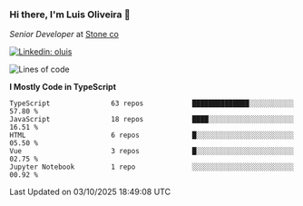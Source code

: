### Hi there, I'm Luis Oliveira 👋
*Senior Developer* at [Stone co](https://www.stone.com.br)  

[![Linkedin: oluis](https://img.shields.io/badge/-ooluis-blue?style=flat-square&logo=Linkedin&logoColor=white&link=https://www.linkedin.com/in/ooluis)](https://www.linkedin.com/in/ooluis/)

<!--START_SECTION:waka-->
![Lines of code](https://img.shields.io/badge/From%20Hello%20World%20I%27ve%20Written-330.7%20thousand%20lines%20of%20code-blue)

**I Mostly Code in TypeScript** 

```text
TypeScript               63 repos            ██████████████░░░░░░░░░░░   57.80 % 
JavaScript               18 repos            ████░░░░░░░░░░░░░░░░░░░░░   16.51 % 
HTML                     6 repos             █░░░░░░░░░░░░░░░░░░░░░░░░   05.50 % 
Vue                      3 repos             █░░░░░░░░░░░░░░░░░░░░░░░░   02.75 % 
Jupyter Notebook         1 repo              ░░░░░░░░░░░░░░░░░░░░░░░░░   00.92 % 
```




 Last Updated on 03/10/2025 18:49:08 UTC
<!--END_SECTION:waka-->
